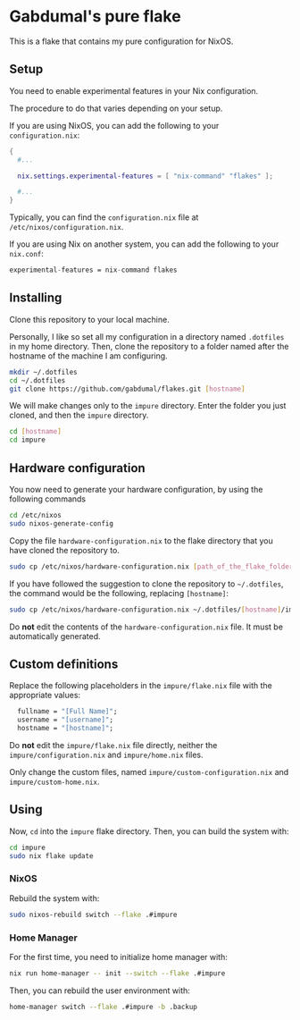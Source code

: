# Gabdumal's pure flake

This is a flake that contains my pure configuration for NixOS.

## Setup

You need to enable experimental features in your Nix configuration.

The procedure to do that varies depending on your setup.

If you are using NixOS, you can add the following to your `configuration.nix`:

```nix
{
  #...

  nix.settings.experimental-features = [ "nix-command" "flakes" ];

  #...
}
```

Typically, you can find the `configuration.nix` file at `/etc/nixos/configuration.nix`.

If you are using Nix on another system, you can add the following to your `nix.conf`:

```nix
experimental-features = nix-command flakes
```

## Installing

Clone this repository to your local machine.

Personally, I like so set all my configuration in a directory named `.dotfiles` in my home directory.
Then, clone the repository to a folder named after the hostname of the machine I am configuring.

```sh
mkdir ~/.dotfiles
cd ~/.dotfiles
git clone https://github.com/gabdumal/flakes.git [hostname]
```

We will make changes only to the `impure` directory.
Enter the folder you just cloned, and then the `impure` directory.

```sh
cd [hostname]
cd impure
```

## Hardware configuration

You now need to generate your hardware configuration, by using the following commands

```sh
cd /etc/nixos
sudo nixos-generate-config
```

Copy the file `hardware-configuration.nix` to the flake directory that you have cloned the repository to.

```sh
sudo cp /etc/nixos/hardware-configuration.nix [path_of_the_flake_folder]/hardware-configuration.nix
```

If you have followed the suggestion to clone the repository to `~/.dotfiles`, the command would be the following, replacing `[hostname]`:

```sh
sudo cp /etc/nixos/hardware-configuration.nix ~/.dotfiles/[hostname]/impure/hardware-configuration.nix
```

Do **not** edit the contents of the `hardware-configuration.nix` file.
It must be automatically generated.

## Custom definitions

Replace the following placeholders in the `impure/flake.nix` file with the appropriate values:

```nix
  fullname = "[Full Name]";
  username = "[username]";
  hostname = "[hostname]";
```

Do **not** edit the `impure/flake.nix` file directly, neither the `impure/configuration.nix` and `impure/home.nix` files.

Only change the custom files, named `impure/custom-configuration.nix` and `impure/custom-home.nix`.

## Using

Now, `cd` into the `impure` flake directory.
Then, you can build the system with:

```sh
cd impure
sudo nix flake update
```

### NixOS

Rebuild the system with:

```sh
sudo nixos-rebuild switch --flake .#impure
```

### Home Manager

For the first time, you need to initialize home manager with:

```sh
nix run home-manager -- init --switch --flake .#impure
```

Then, you can rebuild the user environment with:

```sh
home-manager switch --flake .#impure -b .backup
```
